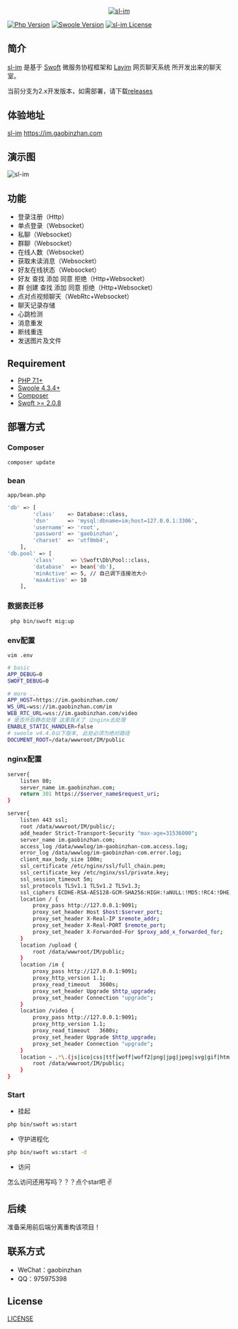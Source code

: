 <p align="center">
    <a href="https://github.com/gaobinzhan/sl-im" target="_blank">
        <img src="https://qiniu.gaobinzhan.com/2020/04/13/562596a1c87ac.png?imageView2/2/w/300" alt="sl-im"/>
    </a>
</p>

[![Php Version](https://img.shields.io/badge/php-%3E=7.1-brightgreen.svg?maxAge=2592000)](https://secure.php.net/)
[![Swoole Version](https://img.shields.io/badge/swoole-%3E=4.3.3-brightgreen.svg?maxAge=2592000)](https://github.com/swoole/swoole-src)
[![sl-im License](https://img.shields.io/hexpm/l/plug.svg?maxAge=2592000)](https://github.com/gaobinzhan/sl-im/blob/master/LICENSE)


## 简介
 
[sl-im](https://im.gaobinzhan.com) 是基于 [Swoft](https://www.swoft.org) 微服务协程框架和 [Layim](https://www.layui.com/layim/) 网页聊天系统 所开发出来的聊天室。

当前分支为2.x开发版本，如需部署，请下载[releases](https://github.com/gaobinzhan/sl-im/releases)

## 体验地址

[sl-im](https://im.gaobinzhan.com) https://im.gaobinzhan.com

## 演示图
![sl-im](https://qiniu.gaobinzhan.com/2020/04/13/a96b031c660ca.jpg)

## 功能

- 登录注册（Http）
- 单点登录（Websocket）
- 私聊（Websocket）
- 群聊（Websocket）
- 在线人数（Websocket）
- 获取未读消息（Websocket）
- 好友在线状态（Websocket）
- 好友 查找 添加 同意 拒绝（Http+Websocket）
- 群 创建 查找 添加 同意 拒绝（Http+Websocket）
- 点对点视频聊天（WebRtc+Websocket）
- 聊天记录存储
- 心跳检测
- 消息重发
- 断线重连
- 发送图片及文件

## Requirement

- [PHP 7.1+](https://github.com/php/php-src/releases)
- [Swoole 4.3.4+](https://github.com/swoole/swoole-src/releases)
- [Composer](https://getcomposer.org/)
- [Swoft >= 2.0.8](https://github.com/swoft-cloud/swoft/releases/tag/v2.0.8)



## 部署方式

### Composer

```bash
composer update
```
### bean

`app/bean.php`


```bash
'db' => [
        'class'    => Database::class,
        'dsn'      => 'mysql:dbname=im;host=127.0.0.1:3306',
        'username' => 'root',
        'password' => 'gaobinzhan',
        'charset'  => 'utf8mb4',
    ],
'db.pool' => [
        'class'     => \Swoft\Db\Pool::class,
        'database'  => bean('db'),
        'minActive' => 5, // 自己调下连接池大小
        'maxActive' => 10
    ],
```

### 数据表迁移

` php bin/swoft mig:up`

### env配置

`vim .env`

```bash
# basic
APP_DEBUG=0
SWOFT_DEBUG=0

# more ...
APP_HOST=https://im.gaobinzhan.com/
WS_URL=wss://im.gaobinzhan.com/im
WEB_RTC_URL=wss://im.gaobinzhan.com/video
# 是否开启静态处理 这里我关了 让nginx去处理
ENABLE_STATIC_HANDLER=false 
# swoole v4.4.0以下版本, 此处必须为绝对路径
DOCUMENT_ROOT=/data/wwwroot/IM/public
```
### nginx配置

```bash
server{
    listen 80;
    server_name im.gaobinzhan.com;
    return 301 https://$server_name$request_uri;
}

server{
    listen 443 ssl;
    root /data/wwwroot/IM/public/;
    add_header Strict-Transport-Security "max-age=31536000";
    server_name im.gaobinzhan.com;
    access_log /data/wwwlog/im-gaobinzhan-com.access.log;
    error_log /data/wwwlog/im-gaobinzhan-com.error.log;
    client_max_body_size 100m;
    ssl_certificate /etc/nginx/ssl/full_chain.pem;
    ssl_certificate_key /etc/nginx/ssl/private.key;
    ssl_session_timeout 5m;
    ssl_protocols TLSv1.1 TLSv1.2 TLSv1.3;
    ssl_ciphers ECDHE-RSA-AES128-GCM-SHA256:HIGH:!aNULL:!MD5:!RC4:!DHE;
    location / {
        proxy_pass http://127.0.0.1:9091;
        proxy_set_header Host $host:$server_port;
        proxy_set_header X-Real-IP $remote_addr;
        proxy_set_header X-Real-PORT $remote_port;
        proxy_set_header X-Forwarded-For $proxy_add_x_forwarded_for;
    }
    location /upload {
        root /data/wwwroot/IM/public;
    }
    location /im {
        proxy_pass http://127.0.0.1:9091;
        proxy_http_version 1.1;
        proxy_read_timeout   3600s;
        proxy_set_header Upgrade $http_upgrade;
        proxy_set_header Connection "upgrade";
    }
    location /video {
        proxy_pass http://127.0.0.1:9091;
        proxy_http_version 1.1;
        proxy_read_timeout   3600s;
        proxy_set_header Upgrade $http_upgrade;
        proxy_set_header Connection "upgrade";
    }
    location ~ .*\.(js|ico|css|ttf|woff|woff2|png|jpg|jpeg|svg|gif|htm)$ {
        root /data/wwwroot/IM/public;
    }
}
```

### Start

- 挂起

```bash
php bin/swoft ws:start
```

- 守护进程化

```bash
php bin/swoft ws:start -d
```

- 访问

怎么访问还用写吗？？？点个star吧 ✌️

## 后续

准备采用前后端分离重构该项目！


## 联系方式

- WeChat：gaobinzhan
- QQ：975975398

## License

[LICENSE](LICENSE)
